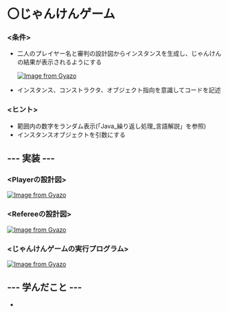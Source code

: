 # 〇じゃんけんゲーム
### <条件>
- 二人のプレイヤー名と審判の設計図からインスタンスを生成し、じゃんけんの結果が表示されるようにする
  
  [![Image from Gyazo](https://i.gyazo.com/0a0a5f3b19f8dc371258226f33ddc6e8.png)](https://gyazo.com/0a0a5f3b19f8dc371258226f33ddc6e8)
- インスタンス、コンストラクタ、オブジェクト指向を意識してコードを記述
### <ヒント>
- 範囲内の数字をランダム表示(「Java_繰り返し処理_言語解説」を参照)
- インスタンスオブジェクトを引数にする

## --- 実装 ---
### <Playerの設計図>
  [![Image from Gyazo](https://i.gyazo.com/434dccf65733cfc939b64faf0a80fa07.png)](https://gyazo.com/434dccf65733cfc939b64faf0a80fa07)
### <Refereeの設計図>
  [![Image from Gyazo](https://i.gyazo.com/e03c71687f07be0fbfd0ddb003e962a2.png)](https://gyazo.com/e03c71687f07be0fbfd0ddb003e962a2)
### <じゃんけんゲームの実行プログラム>
  [![Image from Gyazo](https://i.gyazo.com/f2fa4147a772f5c5b831b9a332650521.png)](https://gyazo.com/f2fa4147a772f5c5b831b9a332650521)

## --- 学んだこと ---
- 
